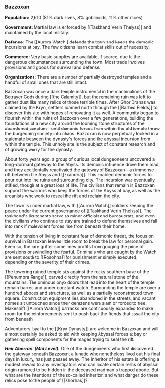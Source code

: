 ### Bazzoxan

**Population:** 2,610 (81% dark elves, 8% goblinoids, 11% other races)

**Government:** Martial law is enforced by [[Taskhand Verin Thelyss]] and maintained by the local military.

**Defense:** The [[Aurora Watch]] defends the town and keeps the demonic incursions at bay. The few citizens learn combat skills out of necessity.

**Commerce:** Very basic supplies are available, if scarce, due to the dangerous circumstances surrounding the town. Most trade involves provisions and goods for survival and defense.

**Organizations:** There are a number of partially destroyed temples and a handful of small ones that are still intact.

Bazzoxan was once a dark temple instrumental in the machinations of the Betrayer Gods during [[the Calamity]], but the remaining ruin was left to gather dust like many relics of those terrible times. After Ghor Dranas was claimed by the Kryn, settlers roamed north through the [[Barbed Fields]] to discover this site with hopes of renovating it as well. A community began to flourish within the ruins of Bazzoxan over a few generations, building the foundations of a new city around the looming stone structures of the abandoned sanctum—until demonic forces from within the old temple threw the burgeoning society into chaos. Bazzoxan is now perpetually locked in a stalemate between the dynasty's forces and the abyssal incursion from within the temple. This unholy site is the subject of constant research and of growing worry for the dynasty.

About forty years ago, a group of curious local dungeoneers uncovered a long-dormant gateway to the Abyss. Its demonic influence drove them mad, and they accidentally reactivated the gateway of Bazzoxan—an immense rift between the Abyss and [[Exandria]]. This enabled demonic forces to pour out into the ruins and surrounding city. The incursion was eventually stifled, though at a great loss of life. The civilians that remain in Bazzoxan support the warriors who keep the forces of the Abyss at bay, as well as the arcanists who work to reseal the rift and reclaim the city.

The town is under martial law, with [[Aurora Watch]] soldiers keeping the peace under the current governance of [[Taskhand Verin Thelyss]]. The taskhand's lieutenants serve as minor officials and bureaucrats, and even the civilians who continue to stay are trained to defend themselves and fall into rank if malevolent forces rise from beneath their home.

With the tension of living in constant fear of demonic threat, the focus on survival in Bazzoxan leaves little room to break the law for personal gain. Even so, the rare grifter sometimes profits from gouging the price of provisions or swindling the fearful. Criminals who are caught by the Watch are sent south to [[Rosohna]] for punishment or simply executed, depending on the severity of their crimes.

The towering ruined temple sits against the rocky southern base of the [[Penumbra Range]], carved directly from the natural stone of the mountains. The ominous onyx doors that lead into the heart of the temple remain barred and under constant watch. Surrounding the temple are over a hundred abodes and structures, as well as a partially reconstructed town square. Construction equipment lies abandoned in the streets, and vacant homes sit untouched since their denizens were slain or forced to flee. Makeshift [[Aurora Watch]] barracks are continuously expanded to make room for the reinforcements sent to push back the fiends that assail the city from beneath.

Adventurers loyal to the [[Kryn Dynasty]] are welcome in Bazzoxan and will almost certainly be asked to aid with keeping Abyssal forces at bay or gathering spell components for the mages trying to seal the rift.

_**Heir Aberrant (Mid Level).**_ One of the dungeoneers who first discovered the gateway beneath Bazzoxan, a lunatic who nonetheless lived out his final days in luxury, has just passed away. The inheritor of his estate is offering a modest reward to any investigators who can locate certain relics of abyssal origin rumored to be hidden in the deceased madman's trapped abode. But what are the intentions of the so-called inheritor, and what danger do these relics pose to the people of [[Xhorhas]]?